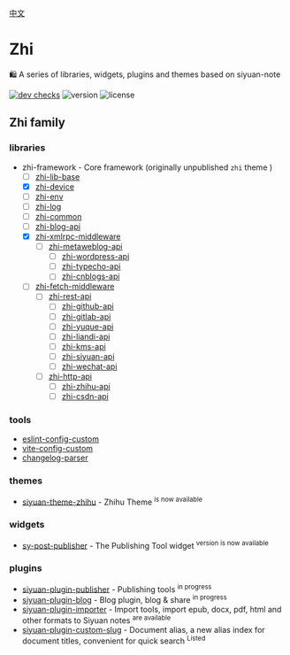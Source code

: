 [中文](README_zh_CN.md)

# Zhi

🛍️ A series of libraries, widgets, plugins and themes based on siyuan-note

[![dev checks](https://img.shields.io/github/checks-status/terwer/zhi/dev?label=build)](https://github.com/terwer/zhi/tree/dev)
![version](https://img.shields.io/github/release/terwer/zhi.svg?style=flat-square)
![license](https://img.shields.io/badge/license-GPL-blue.svg?style=popout-square)

## Zhi family

### libraries
- zhi-framework - Core framework (originally unpublished `zhi` theme )
  - [ ] [zhi-lib-base](https://github.com/terwer/zhi/tree/main/libs/zhi-lib-base)
  - [X] [zhi-device](https://github.com/terwer/zhi/tree/main/libs/zhi-device)
  - [ ] [zhi-env](https://github.com/terwer/zhi/tree/main/libs/zhi-env)
  - [ ] [zhi-log](https://github.com/terwer/zhi/tree/main/libs/zhi-log)
  - [ ] [zhi-common](https://github.com/terwer/zhi/tree/main/libs/zhi-common)
  - [ ] [zhi-blog-api](https://github.com/terwer/zhi/tree/main/libs/zhi-blog-api)
  - [X] [zhi-xmlrpc-middleware](https://github.com/terwer/zhi/tree/main/libs/zhi-xmlrpc-middleware)
    - [ ] [zhi-metaweblog-api](https://github.com/terwer/zhi/tree/main/libs/zhi-metaweblog-api)
      - [ ] [zhi-wordpress-api](https://github.com/terwer/zhi/tree/main/libs/zhi-wordpress-api)
      - [ ] [zhi-typecho-api](https://github.com/terwer/zhi/tree/main/libs/zhi-typecho-api)
      - [ ] [zhi-cnblogs-api](https://github.com/terwer/zhi/tree/main/libs/zhi-cnblogs-api)
  - [ ] [zhi-fetch-middleware](https://github.com/terwer/zhi/tree/main/libs/zhi-fetch-middleware)
    - [ ] [zhi-rest-api](https://github.com/terwer/zhi/tree/main/libs/zhi-rest-api)
      - [ ] [zhi-github-api](https://github.com/terwer/zhi/tree/main/libs/zhi-github-api)
      - [ ] [zhi-gitlab-api](https://github.com/terwer/zhi/tree/main/libs/zhi-gitlab-api)
      - [ ] [zhi-yuque-api](https://github.com/terwer/zhi/tree/main/libs/zhi-yuque-api)
      - [ ] [zhi-liandi-api](https://github.com/terwer/zhi/tree/main/libs/zhi-liandi-api)
      - [ ] [zhi-kms-api](https://github.com/terwer/zhi/tree/main/libs/zhi-kms-api)
      - [ ] [zhi-siyuan-api](https://github.com/terwer/zhi/tree/main/libs/zhi-siyuan-api)
      - [ ] [zhi-wechat-api](https://github.com/terwer/zhi/tree/main/libs/zhi-wechat-api)
    - [ ] [zhi-http-api](https://github.com/terwer/zhi/tree/main/libs/zhi-http-api)
      - [ ] [zhi-zhihu-api](https://github.com/terwer/zhi/tree/main/libs/zhi-zhihu-api)
      - [ ] [zhi-csdn-api](https://github.com/terwer/zhi/tree/main/libs/zhi-csdn-api)

### tools

- [eslint-config-custom](https://github.com/terwer/zhi/tree/dev/tools/eslint-config-custom)
- [vite-config-custom](https://github.com/terwer/zhi/tree/dev/tools/vite-config-custom)
- [changelog-parser](https://github.com/terwer/zhi/tree/dev/tools/changelog-parser)

### themes
- [siyuan-theme-zhihu](https://github.com/terwer/siyuan-theme-zhihu) - Zhihu Theme <sup>is now available</sup>

### widgets
- [sy-post-publisher](https://github.com/terwer/sy-post-publisher) - The Publishing Tool widget <sup>version is now available</sup>

### plugins
- [siyuan-plugin-publisher](https://github.com/terwer/siyuan-plugin-publisher) - Publishing tools <sup>in progress</sup>
- [siyuan-plugin-blog](https://github.com/terwer/siyuan-plugin-blog) - Blog plugin, blog & share <sup>in progress</sup>
- [siyuan-plugin-importer](https://github.com/terwer/siyuan-plugin-importer) - Import tools, import epub, docx, pdf, html and other formats to Siyuan notes <sup>are available</sup>
- [siyuan-plugin-custom-slug](https://github.com/terwer/siyuan-plugin-custom-slug) - Document alias, a new alias index for document titles, convenient for quick search <sup>Listed</sup>
